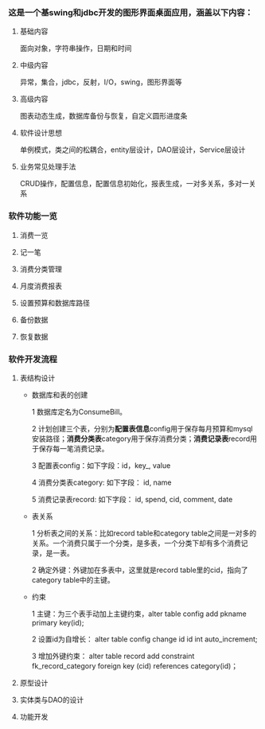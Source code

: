 
### 这是一个基swing和jdbc开发的图形界面桌面应用，涵盖以下内容：

1. 基础内容

	面向对象，字符串操作，日期和时间

2. 中级内容
	
	异常，集合，jdbc，反射，I/O，swing，图形界面等

3. 高级内容
	
	图表动态生成，数据库备份与恢复，自定义圆形进度条

4. 软件设计思想

	单例模式，类之间的松耦合，entity层设计，DAO层设计，Service层设计

5. 业务常见处理手法

	CRUD操作，配置信息，配置信息初始化，报表生成，一对多关系，多对一关系


### 软件功能一览

1. 消费一览

2. 记一笔

3. 消费分类管理

4. 月度消费报表

5. 设置预算和数据库路径

6. 备份数据

7. 恢复数据


### 软件开发流程

1. 表结构设计

	- 数据库和表的创建

		1 数据库定名为ConsumeBill。

		2 计划创建三个表，分别为**配置表信息**config用于保存每月预算和mysql安装路径；**消费分类表**category用于保存消费分类；**消费记录表**record用于保存每一笔消费记录。

		3 配置表config：如下字段：id，key_, value

		4 消费分类表category: 如下字段： id, name

		5 消费记录表record: 如下字段： id, spend, cid, comment, date

	- 表关系

		1 分析表之间的关系：比如record table和category table之间是一对多的关系。一个消费只属于一个分类，是多表，一个分类下却有多个消费记录，是一表。

		2 确定外键：外键加在多表中，这里就是record table里的cid，指向了category table中的主键。

	- 约束

		1 主键：为三个表手动加上主键约束，alter table config add pkname primary key(id);

		2 设置id为自增长： alter table config change id id int auto_increment;

		3 增加外键约束： alter table record add constraint fk_record_category foreign key (cid) references category(id)；

2. 原型设计

3. 实体类与DAO的设计

4. 功能开发


